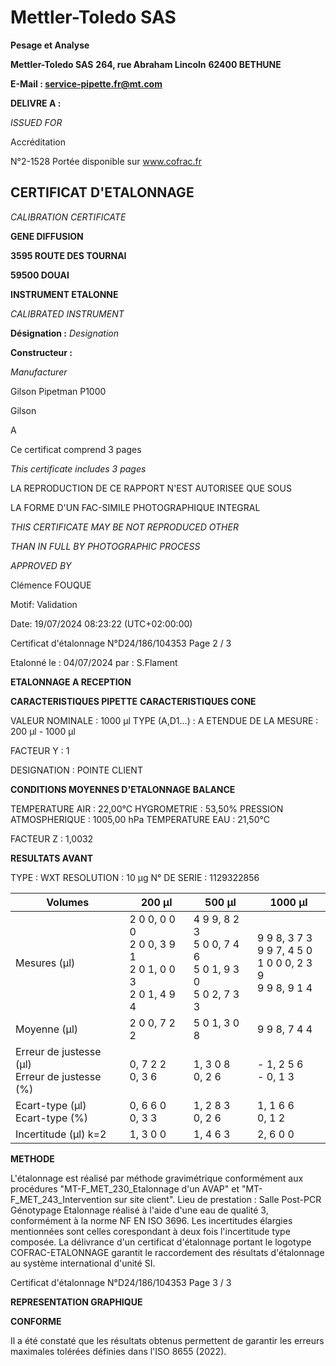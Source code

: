 # **Mettler-Toledo SAS**

**Pesage et Analyse**

**Mettler-Toledo SAS**
**264, rue Abraham Lincoln**
**62400 BETHUNE**

**E-Mail : service-pipette.fr@mt.com**


**DELIVRE A :**

_ISSUED FOR_


Accréditation

N°2-1528
Portée disponible
sur www.cofrac.fr
## **CERTIFICAT D'ETALONNAGE**

_CALIBRATION CERTIFICATE_

**GENE DIFFUSION**

**3595 ROUTE DES TOURNAI**

**59500 DOUAI**


**INSTRUMENT ETALONNE**

_CALIBRATED INSTRUMENT_


**Désignation :**
_Designation_

**Constructeur :**

_Manufacturer_


Gilson Pipetman P1000

Gilson



A



Ce certificat comprend 3 pages

_This certificate includes 3 pages_

LA REPRODUCTION DE CE RAPPORT N'EST AUTORISEE QUE SOUS

LA FORME D'UN FAC-SIMILE PHOTOGRAPHIQUE INTEGRAL

_THIS CERTIFICATE MAY BE NOT REPRODUCED OTHER_

_THAN IN FULL BY PHOTOGRAPHIC PROCESS_


_APPROVED BY_

Clémence FOUQUE

Motif: Validation

Date: 19/07/2024 08:23:22 (UTC+02:00:00)

Certificat d'étalonnage N°D24/186/104353  Page 2 / 3

Etalonné le : 04/07/2024 par : S.Flament

**ETALONNAGE A RECEPTION**

**CARACTERISTIQUES PIPETTE** **CARACTERISTIQUES CONE**


VALEUR NOMINALE : 1000 µl
TYPE (A,D1...) : A
ETENDUE DE LA MESURE : 200 µl - 1000 µl

FACTEUR Y : 1


DESIGNATION : POINTE CLIENT


**CONDITIONS MOYENNES D'ETALONNAGE** **BALANCE**


TEMPERATURE AIR : 22,00°C
HYGROMETRIE : 53,50%
PRESSION ATMOSPHERIQUE : 1005,00 hPa
TEMPERATURE EAU : 21,50°C

FACTEUR Z : 1,0032

**RESULTATS AVANT**


TYPE : WXT
RESOLUTION : 10 µg
N° DE SERIE : 1129322856










|Volumes|200 µl|500 µl|1000 µl|
|---|---|---|---|
|Mesures (µl)|2 0 0, 0 0 0<br>2 0 0, 3 9 1<br>2 0 1, 0 0 3<br>2 0 1, 4 9 4|4 9 9, 8 2 3<br>5 0 0, 7 4 6<br>5 0 1, 9 3 0<br>5 0 2, 7 3 3|9 9 8, 3 7 3<br>9 9 7, 4 5 0<br>1 0 0 0, 2 3 9<br>9 9 8, 9 1 4|
|Moyenne (µl)|2 0 0, 7 2 2|5 0 1, 3 0 8|9 9 8, 7 4 4|
|Erreur de justesse (µl)<br>Erreur de justesse (%)|0, 7 2 2<br>0, 3 6|1, 3 0 8<br>0, 2 6|- 1, 2 5 6<br>- 0, 1 3|
|Ecart-type (µl)<br>Ecart-type (%)|0, 6 6 0<br>0, 3 3|1, 2 8 3<br>0, 2 6|1, 1 6 6<br>0, 1 2|
|Incertitude (µl) k=2|1, 3 0 0|1, 4 6 3|2, 6 0 0|


**METHODE**

L'étalonnage est réalisé par méthode gravimétrique conformément aux procédures "MT-F_MET_230_Etalonnage d'un AVAP" et
"MT-F_MET_243_Intervention sur site client".
Lieu de prestation : Salle Post-PCR Génotypage
Etalonnage réalisé à l'aide d'une eau de qualité 3, conformément à la norme NF EN ISO 3696.
Les incertitudes élargies mentionnées sont celles corespondant à deux fois l'incertitude type composée.
La délivrance d'un certificat d'étalonnage portant le logotype COFRAC-ETALONNAGE garantit le raccordement des résultats d'étalonnage au système
international d'unité SI.

Certificat d'étalonnage N°D24/186/104353  Page 3 / 3

**REPRESENTATION GRAPHIQUE**

**CONFORME**

Il a été constaté que les résultats obtenus permettent de garantir les erreurs maximales tolérées définies dans l'ISO 8655 (2022).

